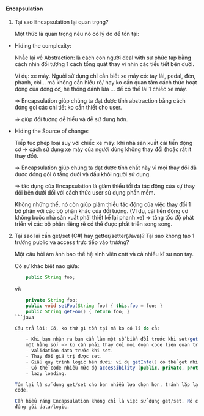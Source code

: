 #### Encapsulation

1. Tại sao Encapsulation lại quan trọng?

    Một thức là quan trọng nếu nó có lý do để tồn tại:

- Hiding the complexity:

    Nhắc lại về Abstraction: là cách con người deal with sự phức tạp bằng
    cách nhìn đối tượng 1 cách tổng quát thay vì nhìn các tiểu tiết bên dưới.

    Ví dụ: xe máy. Người sử dụng chỉ cần biết xe máy có: tay lái, pedal, đèn, phanh, còi...
    mà không cần hiểu rõ/ hay ko cần quan tâm cách thức hoạt động của động cơ, hệ thống đánh lửa ... để có
    thể lái 1 chiếc xe máy.

    => Encapsulation giúp chúng ta đạt được tính abstraction bằng cách đóng goi
    các chi tiết ko cần thiết cho user.

    => giúp đối tượng dễ hiểu và dễ sử dụng hơn.

- Hiding the Source of change:

    Tiếp tục phép loại suy với chiếc xe máy: khi nhà sản xuất cải tiến động cơ => cách sử dụng
    xe máy của người dùng không thay đổi (hoặc rất ít thay đổi).

    => Encapsulation giúp chúng ta đạt được tính chất này vì mọi thay đổi đã được đóng gói
    ỏ tầng dưới và dấu khỏi người sử dụng.

    => tác dụng của Encapsulation là giảm thiểu tối đa tác động của sự thay đổi bên dưới đối
    với cách thức user sử dụng phần mềm.

    Không những thế, nó còn giúp giảm thiểu tác động của việc thay đổi 1 bộ phận
    với các bộ phận khác của đối tượng. (Ví dụ, cải tiến động cơ không buộc nhà sản xuất phải
    thiết kế lại phanh xe) => tăng tốc độ phát triển vì các bộ phận riêng rẽ có thể được phát triển
    song song.

2. Tại sao lại cần get/set (C#) hay getter/setter(Java)? Tại sao không tạo 1
    trường public và access trực tiếp vào trường?

    Một câu hỏi ám ảnh bao thế hệ sinh viên cntt và cả nhiều kĩ sư non tay.

    Có sự khác biệt nào giữa:
    ```java
        public String foo;
    ```
    và
    ```java
        private String foo;
        public void setFoo(String foo) { this.foo = foo; }
        public String getFoo() { return foo; }
    ```java

    Câu trả lời: Có, ko thứ gì tồn tại mà ko có lí do cả:

        - Khi bạn nhận ra bạn cần làm một số biến đổi trước khi set/get (ví dụ, nhận giá trị cần set/get với
        một hằng số) => ko cần phải thay đổi mọi đoạn code liên quan trong codebase. Chỉ cần thay đổi hàm get/set.
        - Validation data trước khi set.
        - Thay đổi giá trị được set.
        - Giấu quy trình logic bên dưới: ví dụ getInfo() có thể get nhiều trường trước khi return giá trị
        - Có thể code nhiều mức độ accessibility (public, private, protected) với hàm get/set
        - lazy loading.

    Tóm lại là sử dụng get/set cho ban nhiều lựa chọn hơn, tránh lặp lại code, hạn chế tác động của việc thay đổi
    code.

    Cần hiểu răng Encapsulation không chỉ là việc sử dụng get/set. Nó còn bao gồm cách ban tổ chức class/interface để
    đóng gói data/logic.
